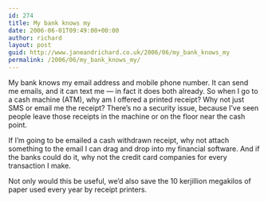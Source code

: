 ```yaml
---
id: 274
title: My bank knows my
date: 2006-06-01T09:49:00+00:00
author: richard
layout: post
guid: http://www.janeandrichard.co.uk/2006/06/my_bank_knows_my
permalink: /2006/06/my_bank_knows_my/
---
```

My bank knows my email address and mobile phone number. It can send me emails, and it can text me &#8212; in fact it does both already. So when I go to a cash machine (ATM), why am I offered a printed receipt? Why not just SMS or email me the receipt? There&#8217;s no a security issue, because I&#8217;ve seen people leave those receipts in the machine or on the floor near the cash point. 

If I&#8217;m going to be emailed a cash withdrawn receipt, why not attach something to the email I can drag and drop into my financial software. And if the banks could do it, why not the credit card companies for every transaction I make.

Not only would this be useful, we&#8217;d also save the 10 kerjillion megakilos of paper used every year by receipt printers.